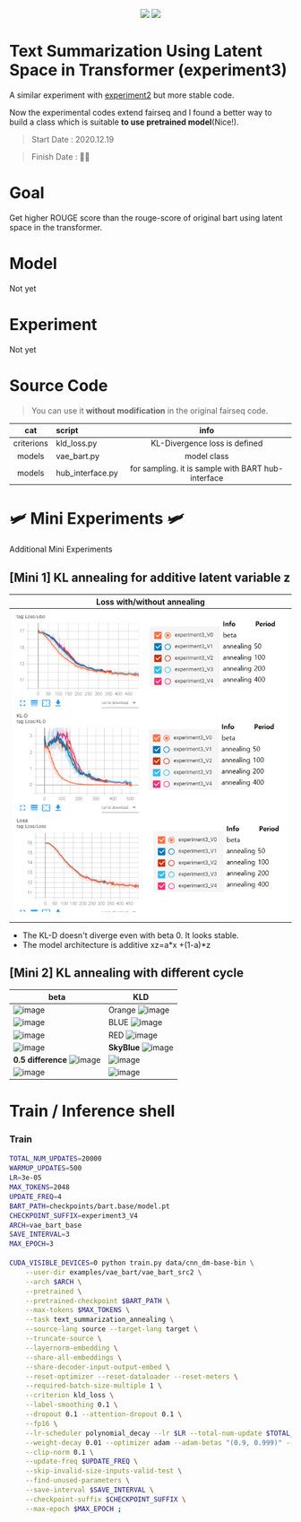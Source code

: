
<p align="center">
  <a href="https://github.com/pytorch/fairseq"><img src=https://img.shields.io/badge/fairseq-v0.10.1-blue?style=flat height=30px></a> 
  <img src=https://img.shields.io/badge/Python-v3.6.8-green?style=flat&logo=python height=30px></a> 
</p>


# Text Summarization Using Latent Space in Transformer (experiment3)

A similar experiment with [experiment2](https://github.com/fxnnxc/text_summarization/tree/main/experiments/experiment2) but more stable code.

Now the experimental codes extend fairseq and I found a better way to build a class which is suitable **to use pretrained model**(Nice!).

> Start Date : 2020.12.19

> Finish Date : 👨‍💻

# Goal
Get higher ROUGE score than the rouge-score of original bart using latent space in the transformer.

# Model

Not yet

# Experiment

Not yet


# Source Code

> You can use it **without modification** in the original fairseq code.  


|cat|script|info|
|:-:|:--|:-:|
|criterions|kld_loss.py|KL-Divergence loss is defined|
|models|vae_bart.py|model class|
|models|hub_interface.py|for sampling. it is sample with BART hub-interface|

# 🛩️ Mini Experiments 🛩️

Additional Mini Experiments

## [Mini 1] KL annealing for additive latent variable z

|Loss with/without annealing|
|:-:|
|<img src="docs/mini11.png" width=700px>|

* The KL-D doesn't diverge even with beta 0. It looks stable.  
* The model architecture is additive xz=a\*x +(1-a)\*z

## [Mini 2] KL annealing with different cycle
|beta|KLD|
|---|---|
|![image](https://user-images.githubusercontent.com/51252792/102706323-371bc980-42d4-11eb-8a02-3ae327dc3b97.png)|Orange ![image](https://user-images.githubusercontent.com/51252792/102706632-06895f00-42d7-11eb-8e43-201d91d08a63.png)|
|![image](https://user-images.githubusercontent.com/51252792/102706340-561a5b80-42d4-11eb-9c6e-2701abeab587.png)|BLUE ![image](https://user-images.githubusercontent.com/51252792/102706407-12742180-42d5-11eb-8dcb-01ea01486671.png)|
|![image](https://user-images.githubusercontent.com/51252792/102706455-5cf59e00-42d5-11eb-9625-e1ad08bcca75.png)|RED ![image](https://user-images.githubusercontent.com/51252792/102706468-7eef2080-42d5-11eb-9996-7cb6ce96c6b7.png)|
|![image](https://user-images.githubusercontent.com/51252792/102706490-b2ca4600-42d5-11eb-8ada-674589825e51.png)|**SkyBlue** ![image](https://user-images.githubusercontent.com/51252792/102706537-1fdddb80-42d6-11eb-8903-3e322bc89832.png)|
| **0.5 difference** ![image](https://user-images.githubusercontent.com/51252792/102706587-82cf7280-42d6-11eb-8f7a-da46da0baae6.png)|![image](https://user-images.githubusercontent.com/51252792/102706622-e194ec00-42d6-11eb-981c-04e77cdbdf0d.png)|
|![image](https://user-images.githubusercontent.com/51252792/102706834-a8f61200-42d8-11eb-8505-7a178f1ad1f8.png)|![image](https://user-images.githubusercontent.com/51252792/102706922-8284a680-42d9-11eb-916a-163266ac5a93.png)|



# Train / Inference shell

### Train
```bash
TOTAL_NUM_UPDATES=20000 
WARMUP_UPDATES=500      
LR=3e-05
MAX_TOKENS=2048
UPDATE_FREQ=4
BART_PATH=checkpoints/bart.base/model.pt
CHECKPOINT_SUFFIX=experiment3_V4
ARCH=vae_bart_base
SAVE_INTERVAL=3
MAX_EPOCH=3

CUDA_VISIBLE_DEVICES=0 python train.py data/cnn_dm-base-bin \
    --user-dir examples/vae_bart/vae_bart_src2 \
    --arch $ARCH \
    --pretrained \
    --pretrained-checkpoint $BART_PATH \
    --max-tokens $MAX_TOKENS \
    --task text_summarization_annealing \
    --source-lang source --target-lang target \
    --truncate-source \
    --layernorm-embedding \
    --share-all-embeddings \
    --share-decoder-input-output-embed \
    --reset-optimizer --reset-dataloader --reset-meters \
    --required-batch-size-multiple 1 \
    --criterion kld_loss \
    --label-smoothing 0.1 \
    --dropout 0.1 --attention-dropout 0.1 \
    --fp16 \
    --lr-scheduler polynomial_decay --lr $LR --total-num-update $TOTAL_NUM_UPDATES --warmup-updates $WARMUP_UPDATES \
    --weight-decay 0.01 --optimizer adam --adam-betas "(0.9, 0.999)" --adam-eps 1e-08 \
    --clip-norm 0.1 \
    --update-freq $UPDATE_FREQ \
    --skip-invalid-size-inputs-valid-test \
    --find-unused-parameters \
    --save-interval $SAVE_INTERVAL \
    --checkpoint-suffix $CHECKPOINT_SUFFIX \
    --max-epoch $MAX_EPOCH ;

```
